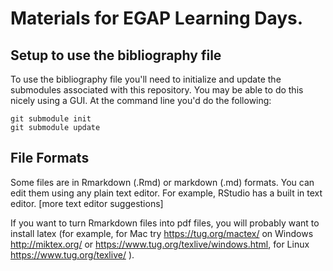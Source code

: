 # Materials for EGAP Learning Days.

## Setup to use the bibliography file

To use the bibliography file you'll need to initialize and update the submodules associated with this repository. You may be able to do this nicely using a GUI. At the command line you'd do the following:

```
git submodule init
git submodule update
```

## File Formats

Some files are in Rmarkdown (.Rmd) or markdown (.md) formats. You can edit them using any plain text editor. For example, RStudio has a built in text editor. [more text editor suggestions]

If you want to turn Rmarkdown files into pdf files, you will probably want to install latex (for example, for Mac try <https://tug.org/mactex/> on Windows <http://miktex.org/> or <https://www.tug.org/texlive/windows.html>, for Linux <https://www.tug.org/texlive/> ).
